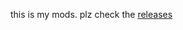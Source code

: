 this is my mods.
plz check the [releases](https://github.com/DavesTheBone/daves-mod-bundle/releases)
